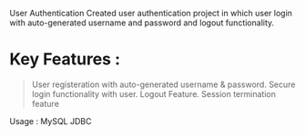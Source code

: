 User Authentication 
Created user authentication project in which user login with auto-generated username and password and logout functionality.

# Key Features :
>User registeration with auto-generated username & password.
>Secure login functionality with user.
>Logout Feature.
>Session termination feature


Usage :
MySQL
JDBC

